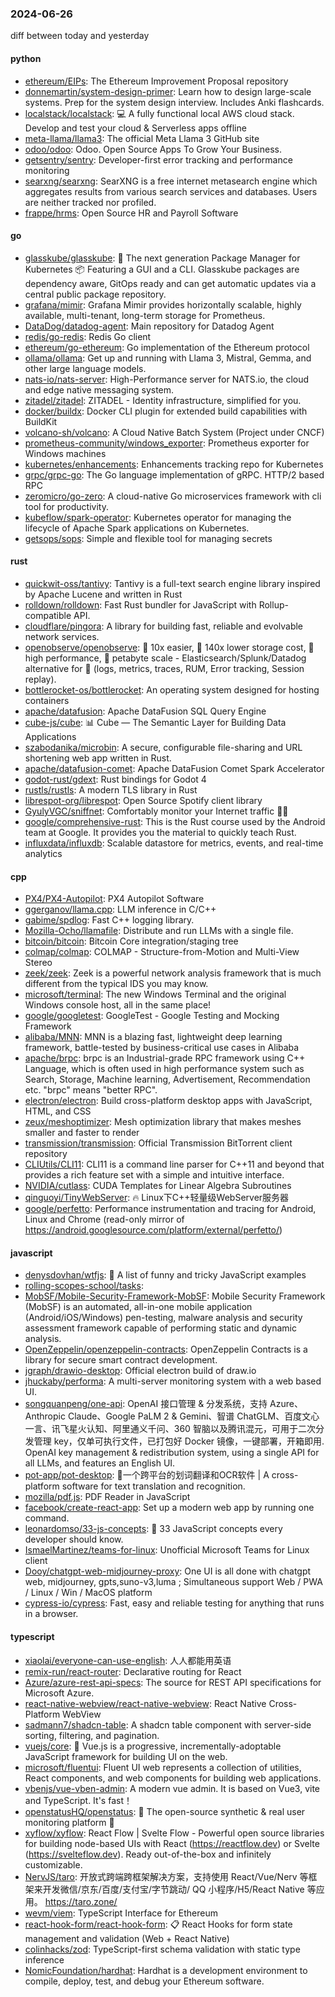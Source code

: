 ### 2024-06-26
diff between today and yesterday

#### python
* [ethereum/EIPs](https://github.com/ethereum/EIPs): The Ethereum Improvement Proposal repository
* [donnemartin/system-design-primer](https://github.com/donnemartin/system-design-primer): Learn how to design large-scale systems. Prep for the system design interview. Includes Anki flashcards.
* [localstack/localstack](https://github.com/localstack/localstack): 💻 A fully functional local AWS cloud stack. Develop and test your cloud & Serverless apps offline
* [meta-llama/llama3](https://github.com/meta-llama/llama3): The official Meta Llama 3 GitHub site
* [odoo/odoo](https://github.com/odoo/odoo): Odoo. Open Source Apps To Grow Your Business.
* [getsentry/sentry](https://github.com/getsentry/sentry): Developer-first error tracking and performance monitoring
* [searxng/searxng](https://github.com/searxng/searxng): SearXNG is a free internet metasearch engine which aggregates results from various search services and databases. Users are neither tracked nor profiled.
* [frappe/hrms](https://github.com/frappe/hrms): Open Source HR and Payroll Software

#### go
* [glasskube/glasskube](https://github.com/glasskube/glasskube): 🧊 The next generation Package Manager for Kubernetes 📦 Featuring a GUI and a CLI. Glasskube packages are dependency aware, GitOps ready and can get automatic updates via a central public package repository.
* [grafana/mimir](https://github.com/grafana/mimir): Grafana Mimir provides horizontally scalable, highly available, multi-tenant, long-term storage for Prometheus.
* [DataDog/datadog-agent](https://github.com/DataDog/datadog-agent): Main repository for Datadog Agent
* [redis/go-redis](https://github.com/redis/go-redis): Redis Go client
* [ethereum/go-ethereum](https://github.com/ethereum/go-ethereum): Go implementation of the Ethereum protocol
* [ollama/ollama](https://github.com/ollama/ollama): Get up and running with Llama 3, Mistral, Gemma, and other large language models.
* [nats-io/nats-server](https://github.com/nats-io/nats-server): High-Performance server for NATS.io, the cloud and edge native messaging system.
* [zitadel/zitadel](https://github.com/zitadel/zitadel): ZITADEL - Identity infrastructure, simplified for you.
* [docker/buildx](https://github.com/docker/buildx): Docker CLI plugin for extended build capabilities with BuildKit
* [volcano-sh/volcano](https://github.com/volcano-sh/volcano): A Cloud Native Batch System (Project under CNCF)
* [prometheus-community/windows_exporter](https://github.com/prometheus-community/windows_exporter): Prometheus exporter for Windows machines
* [kubernetes/enhancements](https://github.com/kubernetes/enhancements): Enhancements tracking repo for Kubernetes
* [grpc/grpc-go](https://github.com/grpc/grpc-go): The Go language implementation of gRPC. HTTP/2 based RPC
* [zeromicro/go-zero](https://github.com/zeromicro/go-zero): A cloud-native Go microservices framework with cli tool for productivity.
* [kubeflow/spark-operator](https://github.com/kubeflow/spark-operator): Kubernetes operator for managing the lifecycle of Apache Spark applications on Kubernetes.
* [getsops/sops](https://github.com/getsops/sops): Simple and flexible tool for managing secrets

#### rust
* [quickwit-oss/tantivy](https://github.com/quickwit-oss/tantivy): Tantivy is a full-text search engine library inspired by Apache Lucene and written in Rust
* [rolldown/rolldown](https://github.com/rolldown/rolldown): Fast Rust bundler for JavaScript with Rollup-compatible API.
* [cloudflare/pingora](https://github.com/cloudflare/pingora): A library for building fast, reliable and evolvable network services.
* [openobserve/openobserve](https://github.com/openobserve/openobserve): 🚀 10x easier, 🚀 140x lower storage cost, 🚀 high performance, 🚀 petabyte scale - Elasticsearch/Splunk/Datadog alternative for 🚀 (logs, metrics, traces, RUM, Error tracking, Session replay).
* [bottlerocket-os/bottlerocket](https://github.com/bottlerocket-os/bottlerocket): An operating system designed for hosting containers
* [apache/datafusion](https://github.com/apache/datafusion): Apache DataFusion SQL Query Engine
* [cube-js/cube](https://github.com/cube-js/cube): 📊 Cube — The Semantic Layer for Building Data Applications
* [szabodanika/microbin](https://github.com/szabodanika/microbin): A secure, configurable file-sharing and URL shortening web app written in Rust.
* [apache/datafusion-comet](https://github.com/apache/datafusion-comet): Apache DataFusion Comet Spark Accelerator
* [godot-rust/gdext](https://github.com/godot-rust/gdext): Rust bindings for Godot 4
* [rustls/rustls](https://github.com/rustls/rustls): A modern TLS library in Rust
* [librespot-org/librespot](https://github.com/librespot-org/librespot): Open Source Spotify client library
* [GyulyVGC/sniffnet](https://github.com/GyulyVGC/sniffnet): Comfortably monitor your Internet traffic 🕵️‍♂️
* [google/comprehensive-rust](https://github.com/google/comprehensive-rust): This is the Rust course used by the Android team at Google. It provides you the material to quickly teach Rust.
* [influxdata/influxdb](https://github.com/influxdata/influxdb): Scalable datastore for metrics, events, and real-time analytics

#### cpp
* [PX4/PX4-Autopilot](https://github.com/PX4/PX4-Autopilot): PX4 Autopilot Software
* [ggerganov/llama.cpp](https://github.com/ggerganov/llama.cpp): LLM inference in C/C++
* [gabime/spdlog](https://github.com/gabime/spdlog): Fast C++ logging library.
* [Mozilla-Ocho/llamafile](https://github.com/Mozilla-Ocho/llamafile): Distribute and run LLMs with a single file.
* [bitcoin/bitcoin](https://github.com/bitcoin/bitcoin): Bitcoin Core integration/staging tree
* [colmap/colmap](https://github.com/colmap/colmap): COLMAP - Structure-from-Motion and Multi-View Stereo
* [zeek/zeek](https://github.com/zeek/zeek): Zeek is a powerful network analysis framework that is much different from the typical IDS you may know.
* [microsoft/terminal](https://github.com/microsoft/terminal): The new Windows Terminal and the original Windows console host, all in the same place!
* [google/googletest](https://github.com/google/googletest): GoogleTest - Google Testing and Mocking Framework
* [alibaba/MNN](https://github.com/alibaba/MNN): MNN is a blazing fast, lightweight deep learning framework, battle-tested by business-critical use cases in Alibaba
* [apache/brpc](https://github.com/apache/brpc): brpc is an Industrial-grade RPC framework using C++ Language, which is often used in high performance system such as Search, Storage, Machine learning, Advertisement, Recommendation etc. "brpc" means "better RPC".
* [electron/electron](https://github.com/electron/electron): Build cross-platform desktop apps with JavaScript, HTML, and CSS
* [zeux/meshoptimizer](https://github.com/zeux/meshoptimizer): Mesh optimization library that makes meshes smaller and faster to render
* [transmission/transmission](https://github.com/transmission/transmission): Official Transmission BitTorrent client repository
* [CLIUtils/CLI11](https://github.com/CLIUtils/CLI11): CLI11 is a command line parser for C++11 and beyond that provides a rich feature set with a simple and intuitive interface.
* [NVIDIA/cutlass](https://github.com/NVIDIA/cutlass): CUDA Templates for Linear Algebra Subroutines
* [qinguoyi/TinyWebServer](https://github.com/qinguoyi/TinyWebServer): 🔥 Linux下C++轻量级WebServer服务器
* [google/perfetto](https://github.com/google/perfetto): Performance instrumentation and tracing for Android, Linux and Chrome (read-only mirror of https://android.googlesource.com/platform/external/perfetto/)

#### javascript
* [denysdovhan/wtfjs](https://github.com/denysdovhan/wtfjs): 🤪 A list of funny and tricky JavaScript examples
* [rolling-scopes-school/tasks](https://github.com/rolling-scopes-school/tasks): 
* [MobSF/Mobile-Security-Framework-MobSF](https://github.com/MobSF/Mobile-Security-Framework-MobSF): Mobile Security Framework (MobSF) is an automated, all-in-one mobile application (Android/iOS/Windows) pen-testing, malware analysis and security assessment framework capable of performing static and dynamic analysis.
* [OpenZeppelin/openzeppelin-contracts](https://github.com/OpenZeppelin/openzeppelin-contracts): OpenZeppelin Contracts is a library for secure smart contract development.
* [jgraph/drawio-desktop](https://github.com/jgraph/drawio-desktop): Official electron build of draw.io
* [jhuckaby/performa](https://github.com/jhuckaby/performa): A multi-server monitoring system with a web based UI.
* [songquanpeng/one-api](https://github.com/songquanpeng/one-api): OpenAI 接口管理 & 分发系统，支持 Azure、Anthropic Claude、Google PaLM 2 & Gemini、智谱 ChatGLM、百度文心一言、讯飞星火认知、阿里通义千问、360 智脑以及腾讯混元，可用于二次分发管理 key，仅单可执行文件，已打包好 Docker 镜像，一键部署，开箱即用. OpenAI key management & redistribution system, using a single API for all LLMs, and features an English UI.
* [pot-app/pot-desktop](https://github.com/pot-app/pot-desktop): 🌈一个跨平台的划词翻译和OCR软件 | A cross-platform software for text translation and recognition.
* [mozilla/pdf.js](https://github.com/mozilla/pdf.js): PDF Reader in JavaScript
* [facebook/create-react-app](https://github.com/facebook/create-react-app): Set up a modern web app by running one command.
* [leonardomso/33-js-concepts](https://github.com/leonardomso/33-js-concepts): 📜 33 JavaScript concepts every developer should know.
* [IsmaelMartinez/teams-for-linux](https://github.com/IsmaelMartinez/teams-for-linux): Unofficial Microsoft Teams for Linux client
* [Dooy/chatgpt-web-midjourney-proxy](https://github.com/Dooy/chatgpt-web-midjourney-proxy): One UI is all done with chatgpt web, midjourney, gpts,suno-v3,luma ; Simultaneous support Web / PWA / Linux / Win / MacOS platform
* [cypress-io/cypress](https://github.com/cypress-io/cypress): Fast, easy and reliable testing for anything that runs in a browser.

#### typescript
* [xiaolai/everyone-can-use-english](https://github.com/xiaolai/everyone-can-use-english): 人人都能用英语
* [remix-run/react-router](https://github.com/remix-run/react-router): Declarative routing for React
* [Azure/azure-rest-api-specs](https://github.com/Azure/azure-rest-api-specs): The source for REST API specifications for Microsoft Azure.
* [react-native-webview/react-native-webview](https://github.com/react-native-webview/react-native-webview): React Native Cross-Platform WebView
* [sadmann7/shadcn-table](https://github.com/sadmann7/shadcn-table): A shadcn table component with server-side sorting, filtering, and pagination.
* [vuejs/core](https://github.com/vuejs/core): 🖖 Vue.js is a progressive, incrementally-adoptable JavaScript framework for building UI on the web.
* [microsoft/fluentui](https://github.com/microsoft/fluentui): Fluent UI web represents a collection of utilities, React components, and web components for building web applications.
* [vbenjs/vue-vben-admin](https://github.com/vbenjs/vue-vben-admin): A modern vue admin. It is based on Vue3, vite and TypeScript. It's fast！
* [openstatusHQ/openstatus](https://github.com/openstatusHQ/openstatus): 🏓 The open-source synthetic & real user monitoring platform 🏓
* [xyflow/xyflow](https://github.com/xyflow/xyflow): React Flow | Svelte Flow - Powerful open source libraries for building node-based UIs with React (https://reactflow.dev) or Svelte (https://svelteflow.dev). Ready out-of-the-box and infinitely customizable.
* [NervJS/taro](https://github.com/NervJS/taro): 开放式跨端跨框架解决方案，支持使用 React/Vue/Nerv 等框架来开发微信/京东/百度/支付宝/字节跳动/ QQ 小程序/H5/React Native 等应用。 https://taro.zone/
* [wevm/viem](https://github.com/wevm/viem): TypeScript Interface for Ethereum
* [react-hook-form/react-hook-form](https://github.com/react-hook-form/react-hook-form): 📋 React Hooks for form state management and validation (Web + React Native)
* [colinhacks/zod](https://github.com/colinhacks/zod): TypeScript-first schema validation with static type inference
* [NomicFoundation/hardhat](https://github.com/NomicFoundation/hardhat): Hardhat is a development environment to compile, deploy, test, and debug your Ethereum software.
